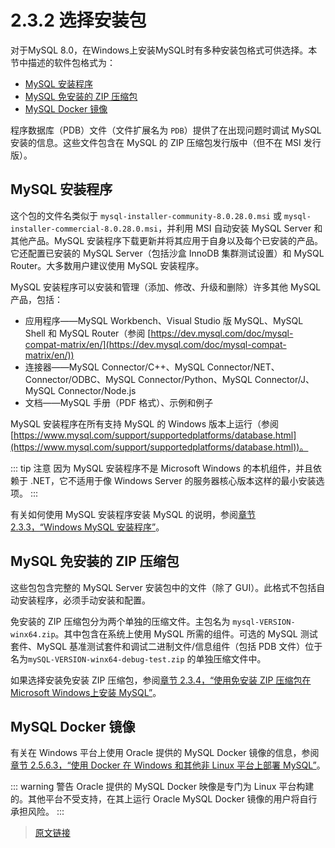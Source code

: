 # 2.3.2 选择安装包

对于MySQL 8.0，在Windows上安装MySQL时有多种安装包格式可供选择。本节中描述的软件包格式为：

- [MySQL 安装程序](/2/2.3/2.3.2/windows-choosing-package.html#MySQL-安装程序)
- [MySQL 免安装的 ZIP 压缩包](/2/2.3/2.3.2/windows-choosing-package.html#MySQL-免安装的-ZIP-压缩包)
- [MySQL Docker 镜像](/2/2.3/2.3.2/windows-choosing-package.html#MySQL-Docker-镜像)

程序数据库（PDB）文件（文件扩展名为 `PDB`）提供了在出现问题时调试 MySQL 安装的信息。这些文件包含在 MySQL 的 ZIP 压缩包发行版中（但不在 MSI 发行版）。

## MySQL 安装程序

这个包的文件名类似于 `mysql-installer-community-8.0.28.0.msi` 或 `mysql-installer-commercial-8.0.28.0.msi`，并利用 MSI 自动安装 MySQL Server 和其他产品。MySQL 安装程序下载更新并将其应用于自身以及每个已安装的产品。它还配置已安装的 MySQL Server（包括沙盒 InnoDB 集群测试设置）和 MySQL Router。大多数用户建议使用 MySQL 安装程序。

MySQL 安装程序可以安装和管理（添加、修改、升级和删除）许多其他 MySQL 产品，包括：

- 应用程序——MySQL Workbench、Visual Studio 版 MySQL、MySQL Shell 和 MySQL Router（参阅 [https://dev.mysql.com/doc/mysql-compat-matrix/en/](https://dev.mysql.com/doc/mysql-compat-matrix/en/))
- 连接器——MySQL Connector/C++、MySQL Connector/NET、Connector/ODBC、MySQL Connector/Python、MySQL Connector/J、MySQL Connector/Node.js
- 文档——MySQL 手册（PDF 格式）、示例和例子

MySQL 安装程序在所有支持 MySQL 的 Windows 版本上运行（参阅 [https://www.mysql.com/support/supportedplatforms/database.html](https://www.mysql.com/support/supportedplatforms/database.html))。

::: tip 注意
因为 MySQL 安装程序不是 Microsoft Windows 的本机组件，并且依赖于 .NET，它不适用于像 Windows Server 的服务器核心版本这样的最小安装选项。
:::

有关如何使用 MySQL 安装程序安装 MySQL 的说明，参阅[章节 2.3.3，“Windows MySQL 安装程序”](/2/2.3/2.3.3/mysql-installer)。

## MySQL 免安装的 ZIP 压缩包

这些包包含完整的 MySQL Server 安装包中的文件（除了 GUI）。此格式不包括自动安装程序，必须手动安装和配置。

免安装的 ZIP 压缩包分为两个单独的压缩文件。主包名为 `mysql-VERSION-winx64.zip`。其中包含在系统上使用 MySQL 所需的组件。可选的 MySQL 测试套件、MySQL 基准测试套件和调试二进制文件/信息组件（包括 PDB 文件）位于名为`mySQL-VERSION-winx64-debug-test.zip` 的单独压缩文件中。

如果选择安装免安装 ZIP 压缩包，参阅[章节 2.3.4，“使用免安装 ZIP 压缩包在 Microsoft Windows上安装 MySQL”](/2/2.3/2.3.4/windows-install-archive)。

## MySQL Docker 镜像

有关在 Windows 平台上使用 Oracle 提供的 MySQL Docker 镜像的信息，参阅[章节 2.5.6.3，“使用 Docker 在 Windows 和其他非 Linux 平台上部署 MySQL”](/2/2.5/2.5.6/2.5.6.3/deploy-mysql-nonlinux-docker)。

::: warning 警告
Oracle 提供的 MySQL Docker 映像是专门为 Linux 平台构建的。其他平台不受支持，在其上运行 Oracle MySQL Docker 镜像的用户将自行承担风险。
:::

> [原文链接](https://dev.mysql.com/doc/refman/8.0/en/windows-choosing-package.html)
